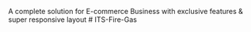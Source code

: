 A complete solution for E-commerce Business with exclusive features & super responsive layout
#   I T S - F i r e - G a s  
 
